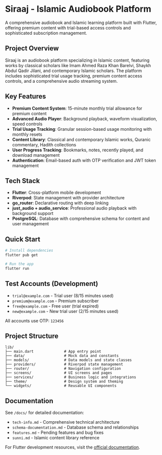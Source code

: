 # Siraaj - Islamic Audiobook Platform

A comprehensive audiobook and Islamic learning platform built with Flutter, offering premium content with trial-based access controls and sophisticated subscription management.

## Project Overview

Siraaj is an audiobook platform specializing in Islamic content, featuring works by classical scholars like Imam Ahmed Raza Khan Barelvi, Shaykh Abdul Qadir Jilani, and contemporary Islamic scholars. The platform includes sophisticated trial usage tracking, premium content access controls, and a comprehensive audio streaming system.

## Key Features

- **Premium Content System**: 15-minute monthly trial allowance for premium content
- **Advanced Audio Player**: Background playback, waveform visualization, speed controls
- **Trial Usage Tracking**: Granular session-based usage monitoring with monthly resets  
- **Content Library**: Classical and contemporary Islamic works, Quranic commentary, Hadith collections
- **User Progress Tracking**: Bookmarks, notes, recently played, and download management
- **Authentication**: Email-based auth with OTP verification and JWT token management

## Tech Stack

- **Flutter**: Cross-platform mobile development
- **Riverpod**: State management with provider architecture
- **go_router**: Declarative routing with deep linking
- **just_audio + audio_service**: Professional audio playback with background support
- **PostgreSQL**: Database with comprehensive schema for content and user management

## Quick Start

```bash
# Install dependencies
flutter pub get

# Run the app
flutter run
```

## Test Accounts (Development)

- `trial@example.com` - Trial user (8/15 minutes used)
- `premium@example.com` - Premium subscriber  
- `free@example.com` - Free user (trial expired)
- `new@example.com` - New trial user (2/15 minutes used)

All accounts use OTP: `123456`

## Project Structure

```
lib/
├── main.dart              # App entry point
├── data/                  # Mock data and constants
├── models/                # Data models and state classes  
├── providers/             # Riverpod state management
├── router/                # Navigation configuration
├── screens/               # UI screens and pages
├── services/              # Business logic and integrations
├── theme/                 # Design system and theming
└── widgets/               # Reusable UI components
```

## Documentation

See `/docs/` for detailed documentation:
- `tech-info.md` - Comprehensive technical architecture
- `schema-documentation.md` - Database schema and relationships
- `features.md` - Pending features and bug fixes
- `sunni.md` - Islamic content library reference

For Flutter development resources, visit the [official documentation](https://docs.flutter.dev/).
